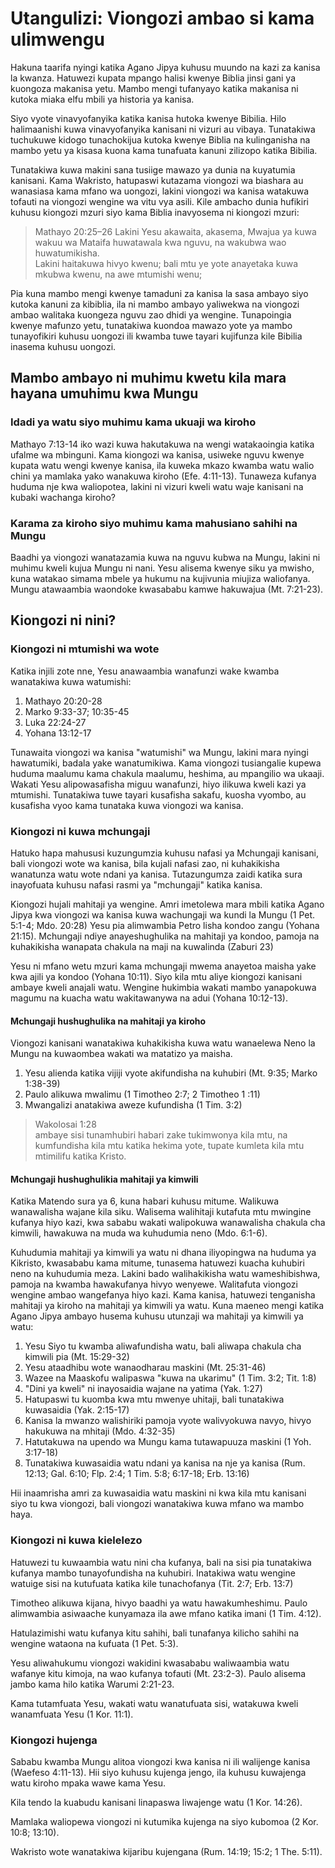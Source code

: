 # Utangulizi: Viongozi ambao si kama ulimwengu

Hakuna taarifa nyingi katika Agano Jipya kuhusu muundo na kazi za kanisa la kwanza. Hatuwezi kupata mpango halisi kwenye Biblia jinsi gani ya kuongoza makanisa yetu. Mambo mengi tufanyayo katika makanisa ni kutoka miaka elfu mbili ya historia ya kanisa.

Siyo vyote vinavyofanyika katika kanisa hutoka kwenye Bibilia. Hilo halimaanishi kuwa vinavyofanyika kanisani ni vizuri au vibaya. Tunatakiwa tuchukuwe kidogo tunachokijua kutoka kwenye Biblia na kulinganisha na mambo yetu ya kisasa kuona kama tunafuata kanuni zilizopo katika Bibilia.

Tunatakiwa kuwa makini sana tusiige mawazo ya dunia na kuyatumia kanisani. Kama Wakristo, hatupaswi kutazama viongozi wa biashara au wanasiasa kama mfano wa uongozi, lakini viongozi wa kanisa watakuwa tofauti na viongozi wengine wa vitu vya asili. Kile ambacho dunia hufikiri kuhusu kiongozi mzuri siyo kama Biblia inavyosema ni kiongozi mzuri:

> Mathayo 20:25–26
> Lakini Yesu akawaita, akasema, Mwajua ya kuwa wakuu wa Mataifa huwatawala kwa nguvu, na wakubwa wao huwatumikisha.  
> Lakini haitakuwa hivyo kwenu; bali mtu ye yote anayetaka kuwa mkubwa kwenu, na awe mtumishi wenu;

Pia kuna mambo mengi kwenye tamaduni za kanisa la sasa ambayo siyo kutoka kanuni za kibiblia, ila ni mambo ambayo yaliwekwa na viongozi ambao walitaka kuongeza nguvu zao dhidi ya wengine. Tunapoingia kwenye mafunzo yetu, tunatakiwa kuondoa mawazo yote ya mambo tunayofikiri kuhusu uongozi ili kwamba tuwe tayari kujifunza kile Bibilia inasema kuhusu uongozi.

## Mambo ambayo ni muhimu kwetu kila mara hayana umuhimu kwa Mungu

### Idadi ya watu siyo muhimu kama ukuaji wa kiroho

Mathayo 7:13-14 iko wazi kuwa hakutakuwa na wengi watakaoingia katika ufalme wa mbinguni. Kama kiongozi wa kanisa, usiweke nguvu kwenye kupata watu wengi kwenye kanisa, ila kuweka mkazo kwamba watu walio chini ya mamlaka yako wanakuwa kiroho (Efe. 4:11-13). Tunaweza kufanya huduma nje kwa waliopotea, lakini ni vizuri kweli watu waje kanisani na kubaki wachanga kiroho?

### Karama za kiroho siyo muhimu kama mahusiano sahihi na Mungu

Baadhi ya viongozi wanatazamia kuwa na nguvu kubwa na Mungu, lakini ni muhimu kweli kujua Mungu ni nani. Yesu alisema kwenye siku ya mwisho, kuna watakao simama mbele ya hukumu na kujivunia miujiza waliofanya. Mungu atawaambia waondoke kwasababu kamwe hakuwajua (Mt. 7:21-23).

## Kiongozi ni nini?

### Kiongozi ni mtumishi wa wote

Katika injili zote nne, Yesu anawaambia wanafunzi wake kwamba wanatakiwa kuwa watumishi:

1. Mathayo 20:20-28
2. Marko 9:33-37; 10:35-45
3. Luka 22:24-27
4. Yohana 13:12-17

Tunawaita viongozi wa kanisa "watumishi" wa Mungu, lakini mara nyingi hawatumiki, badala yake wanatumikiwa. Kama viongozi tusiangalie kupewa huduma maalumu kama chakula maalumu, heshima, au mpangilio wa ukaaji. Wakati Yesu alipowasafisha miguu wanafunzi, hiyo ilikuwa kweli kazi ya mtumishi. Tunatakiwa tuwe tayari kusafisha sakafu, kuosha vyombo, au kusafisha vyoo kama tunataka kuwa viongozi wa kanisa.

### Kiongozi ni kuwa mchungaji

Hatuko hapa mahususi kuzungumzia kuhusu nafasi ya Mchungaji kanisani, bali viongozi wote wa kanisa, bila kujali nafasi zao, ni kuhakikisha wanatunza watu wote ndani ya kanisa. Tutazungumza zaidi katika sura inayofuata kuhusu nafasi rasmi ya "mchungaji" katika kanisa.

Kiongozi hujali mahitaji ya wengine. Amri imetolewa mara mbili katika Agano Jipya kwa viongozi wa kanisa kuwa wachungaji wa kundi la Mungu (1 Pet. 5:1-4; Mdo. 20:28) Yesu pia alimwambia Petro lisha kondoo zangu (Yohana 21:15). Mchungaji ndiye anayeshughulika na mahitaji ya kondoo, pamoja na kuhakikisha wanapata chakula na maji na kuwalinda (Zaburi 23)

Yesu ni mfano wetu mzuri kama mchungaji mwema anayetoa maisha yake kwa ajili ya kondoo (Yohana 10:11). Siyo kila mtu aliye kiongozi kanisani ambaye kweli anajali watu. Wengine hukimbia wakati mambo yanapokuwa magumu na kuacha watu wakitawanywa na adui (Yohana 10:12-13).

#### Mchungaji hushughulika na mahitaji ya kiroho

Viongozi kanisani wanatakiwa kuhakikisha kuwa watu wanaelewa Neno la Mungu na kuwaombea wakati wa matatizo ya maisha.

1. Yesu alienda katika vijiji vyote akifundisha na kuhubiri (Mt. 9:35; Marko 1:38-39)
2. Paulo alikuwa mwalimu (1 Timotheo 2:7; 2 Timotheo 1 :11)
3. Mwangalizi anatakiwa aweze kufundisha (1 Tim. 3:2)

> Wakolosai 1:28  
> ambaye sisi tunamhubiri habari zake tukimwonya kila mtu, na kumfundisha kila mtu katika hekima yote, tupate kumleta kila mtu mtimilifu katika Kristo.

#### Mchungaji hushughulikia mahitaji ya kimwili

Katika Matendo sura ya 6, kuna habari kuhusu mitume. Walikuwa wanawalisha wajane kila siku. Walisema walihitaji kutafuta mtu mwingine kufanya hiyo kazi, kwa sababu wakati walipokuwa wanawalisha chakula cha kimwili, hawakuwa na muda wa kuhudumia neno (Mdo. 6:1-6).

Kuhudumia mahitaji ya kimwili ya watu ni dhana iliyopingwa na huduma ya Kikristo, kwasababu kama mitume, tunasema hatuwezi kuacha kuhubiri neno na kuhudumia meza. Lakini bado walihakikisha watu wameshibishwa, pamoja na kwamba hawakufanya hivyo wenyewe. Walitafuta viongozi wengine ambao wangefanya hiyo kazi. Kama kanisa, hatuwezi tenganisha mahitaji ya kiroho na mahitaji ya kimwili ya watu. Kuna maeneo mengi katika Agano Jipya ambayo husema kuhusu utunzaji wa mahitaji ya kimwili ya watu:

1. Yesu Siyo tu kwamba aliwafundisha watu, bali aliwapa chakula cha kimwili pia (Mt. 15:29-32)
2. Yesu ataadhibu wote wanaodharau maskini (Mt. 25:31-46)
3. Wazee na Maaskofu walipaswa "kuwa na ukarimu" (1 Tim. 3:2; Tit. 1:8)
4. "Dini ya kweli" ni inayosaidia wajane na yatima (Yak. 1:27)
5. Hatupaswi tu kuomba kwa mtu mwenye uhitaji, bali tunatakiwa kuwasaidia (Yak. 2:15-17)
6. Kanisa la mwanzo walishiriki pamoja vyote walivyokuwa navyo, hivyo hakukuwa na mhitaji (Mdo. 4:32-35)
7. Hatutakuwa na upendo wa Mungu kama tutawapuuza maskini (1 Yoh. 3:17-18)
8. Tunatakiwa kuwasaidia watu ndani ya kanisa na nje ya kanisa (Rum. 12:13; Gal. 6:10; Flp. 2:4; 1 Tim. 5:8; 6:17-18; Erb. 13:16)

Hii inaamrisha amri za kuwasaidia watu maskini ni kwa kila mtu kanisani siyo tu kwa viongozi, bali viongozi wanatakiwa kuwa mfano wa mambo haya.

### Kiongozi ni kuwa kielelezo

Hatuwezi tu kuwaambia watu nini cha kufanya, bali na sisi pia tunatakiwa kufanya mambo tunayofundisha na kuhubiri. Inatakiwa watu wengine watuige sisi na kutufuata katika kile tunachofanya (Tit. 2:7; Erb. 13:7)

Timotheo alikuwa kijana, hivyo baadhi ya watu hawakumheshimu. Paulo alimwambia asiwaache kunyamaza ila awe mfano katika imani (1 Tim. 4:12).

Hatulazimishi watu kufanya kitu sahihi, bali tunafanya kilicho sahihi na wengine wataona na kufuata (1 Pet. 5:3).

Yesu aliwahukumu viongozi wakidini kwasababu waliwaambia watu wafanye kitu kimoja, na wao kufanya tofauti (Mt. 23:2-3). Paulo alisema jambo kama hilo katika Warumi 2:21-23.

Kama tutamfuata Yesu, wakati watu wanatufuata sisi, watakuwa kweli wanamfuata Yesu (1 Kor. 11:1).

### Kiongozi hujenga

Sababu kwamba Mungu alitoa viongozi kwa kanisa ni ili walijenge kanisa (Waefeso 4:11-13). Hii siyo kuhusu kujenga jengo, ila kuhusu kuwajenga watu kiroho mpaka wawe kama Yesu.

Kila tendo la kuabudu kanisani linapaswa liwajenge watu (1 Kor. 14:26).

Mamlaka waliopewa viongozi ni kutumika kujenga na siyo kubomoa (2 Kor. 10:8; 13:10).

Wakristo wote wanatakiwa kijaribu kujengana (Rum. 14:19; 15:2; 1 The. 5:11).
